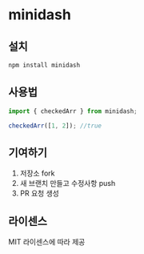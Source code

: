 # minidash
## 설치
```bash
npm install minidash
```

## 사용법
```js
import { checkedArr } from minidash;

checkedArr([1, 2]); //true
```

## 기여하기
1. 저장소 fork
2. 새 브랜치 만들고 수정사항 push
3. PR 요청 생성

## 라이센스
MIT 라이센스에 따라 제공